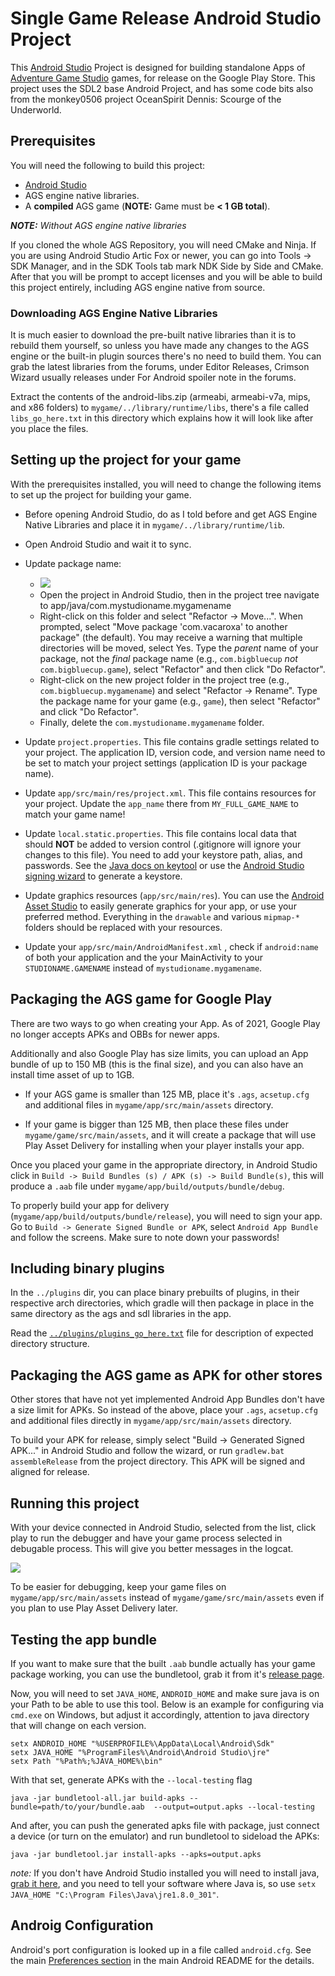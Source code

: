 # Single Game Release Android Studio Project

This [Android Studio](https://developer.android.com/studio/index.html) Project is designed for
building standalone Apps of [Adventure Game Studio](http://www.adventuregamestudio.co.uk/) games,
for release on the Google Play Store. This project uses the SDL2 base Android Project, 
and has some code bits also from the monkey0506 project OceanSpirit Dennis: Scourge of the Underworld. 

## Prerequisites

You will need the following to build this project:

* [Android Studio](https://developer.android.com/studio/)
* AGS engine native libraries.
* A **compiled** AGS game (**NOTE:** Game must be **< 1 GB total**).

***NOTE:** Without AGS engine native libraries*

If you cloned the whole AGS Repository, you will need CMake and Ninja. If you are using Android Studio Artic Fox or newer, you 
can go into Tools -> SDK Manager, and in the SDK Tools tab mark NDK Side by Side and CMake. After that you will be prompt to accept licenses
and you will be able to build this project entirely, including AGS engine native from source.

### Downloading AGS Engine Native Libraries 

It is much easier to download the pre-built native libraries than it is to rebuild them yourself, so
unless you have made any changes to the AGS engine or the built-in plugin sources there's no need to
build them. You can grab the latest libraries from the forums, under Editor Releases, Crimson
Wizard usually releases under For Android spoiler note in the forums.

Extract the contents of the android-libs.zip (armeabi, armeabi-v7a, mips, and x86 folders) to `mygame/../library/runtime/libs`, 
there's a file called `libs_go_here.txt` in this directory which explains how it will look like after you place the files.


## Setting up the project for your game

With the prerequisites installed, you will need to change the following items to set up the project
for building your game.

- Before opening Android Studio, do as I told before and get AGS Engine Native Libraries and place it in `mygame/../library/runtime/lib`.

- Open Android Studio and wait it to sync.

- Update package name:
  - [![](https://user-images.githubusercontent.com/2244442/52019947-9ac95d80-24d6-11e9-9b41-a99b0d8cfe89.gif)](https://user-images.githubusercontent.com/2244442/52019940-969d4000-24d6-11e9-838c-3f8d83c2fccb.gif)
  - Open the project in Android Studio, then in the project tree navigate to
    app/java/com.mystudioname.mygamename
  - Right-click on this folder and select "Refactor -> Move...". When prompted, select "Move
    package 'com.vacaroxa' to another package" (the default). You may receive a
    warning that multiple directories will be moved, select Yes. Type the *parent* name of your
    package, not the *final* package name (e.g., `com.bigbluecup` *not* `com.bigbluecup.game`),
    select "Refactor" and then click "Do Refactor".
  - Right-click on the new project folder in the project tree (e.g., `com.bigbluecup.mygamename`)
    and select "Refactor -> Rename". Type the package name for your game (e.g., `game`), then
    select "Refactor" and click "Do Refactor".
  - Finally, delete the `com.mystudioname.mygamename` folder.

- Update `project.properties`. This file contains gradle settings related to your project. The
  application ID, version code, and version name need to be set to match your project settings
  (application ID is your package name).

- Update `app/src/main/res/project.xml`. This file contains resources for your project. 
  Update the `app_name` there from `MY_FULL_GAME_NAME` to match your game name!

- Update `local.static.properties`. This file contains local data that should **NOT** be added
  to version control (.gitignore will ignore your changes to this file). You need to add your
  keystore path, alias, and passwords. See the [Java docs on keytool](http://docs.oracle.com/javase/6/docs/technotes/tools/solaris/keytool.html)
  or use the [Android Studio signing wizard](https://developer.android.com/studio/publish/app-signing.html)
  to generate a keystore.

- Update graphics resources (`app/src/main/res`). You can use the
  [Android Asset Studio](https://romannurik.github.io/AndroidAssetStudio/) to easily generate
  graphics for your app, or use your preferred method. Everything in the `drawable` and various
  `mipmap-*` folders should be replaced with your resources.

- Update your `app/src/main/AndroidManifest.xml` , check if `android:name` of both your application and
  the your MainActivity to your `STUDIONAME.GAMENAME` instead of `mystudioname.mygamename`. 


## Packaging the AGS game for Google Play

There are two ways to go when creating your App. As of 2021, Google Play no longer accepts APKs and OBBs for newer apps.

Additionally and also Google Play has size limits, you can upload an App bundle of up to 150 MB (this is the final size), and you can also have an install time asset of up to 1GB. 

- If your AGS game is smaller than 125 MB, place it's `.ags`, `acsetup.cfg` and additional files in `mygame/app/src/main/assets` directory.

- If your game is bigger than 125 MB, then place these files under `mygame/game/src/main/assets`, and it will create a package that will use Play Asset Delivery for installing when your player installs your app.

Once you placed your game in the appropriate directory, in Android Studio click in `Build -> Build Bundles (s) / APK (s) -> Build Bundle(s)`, this will produce a `.aab` file under `mygame/app/build/outputs/bundle/debug`.

To properly build your app for delivery (`mygame/app/build/outputs/bundle/release`), you will need to sign your app. Go to `Build -> Generate Signed Bundle or APK`, select `Android App Bundle` and follow the screens. Make sure to note down your passwords!

## Including binary plugins

In the `../plugins` dir, you can place binary prebuilts of plugins, in their respective arch directories, which gradle will then package in place in the same directory as the ags and sdl libraries in the app.

Read the [`../plugins/plugins_go_here.txt`](../plugins/plugins_go_here.txt) file for description of expected directory structure.

## Packaging the AGS game as APK for other stores

Other stores that have not yet implemented Android App Bundles don't have a size limit for APKs. So instead of the above, place your `.ags`, `acsetup.cfg` and additional files directly in `mygame/app/src/main/assets` directory.

To build your APK for release, simply select "Build -> Generated Signed APK..." in Android Studio and follow the wizard, or run `gradlew.bat assembleRelease` from the project directory. 
This APK will be signed and aligned for release.


## Running this project

With your device connected in Android Studio, selected from the list, click play to run the debugger 
and have your game process selected in debugable process. This will give you better messages in the logcat.

![](https://user-images.githubusercontent.com/2244442/52019497-0f9b9800-24d5-11e9-99f0-6b602ee533ab.png)

To be easier for debugging, keep your game files on `mygame/app/src/main/assets` instead of `mygame/game/src/main/assets` even if you plan to use Play Asset Delivery later.


## Testing the app bundle

If you want to make sure that the built `.aab` bundle actually has your game package working, you can use the bundletool, grab it from it's [release page](https://github.com/google/bundletool/releases).

Now, you will need to set `JAVA_HOME`, `ANDROID_HOME` and make sure java is on your Path to be able to use this tool. Below is an example for configuring via `cmd.exe` on Windows, but adjust it accordingly, attention to java directory that will change on each version.

    setx ANDROID_HOME "%USERPROFILE%\AppData\Local\Android\Sdk"
    setx JAVA_HOME "%ProgramFiles%\Android\Android Studio\jre"
    setx Path "%Path%;%JAVA_HOME%\bin"

With that set, generate APKs with the `--local-testing` flag

    java -jar bundletool-all.jar build-apks --bundle=path/to/your/bundle.aab  --output=output.apks --local-testing

And after, you can push the generated apks file with package, just connect a device (or turn on the emulator) and run bundletool to sideload the APKs:

    java -jar bundletool.jar install-apks --apks=output.apks

_note:_ If you don't have Android Studio installed you will need to install java, [grab it here](https://www.java.com/en/download/), and you need to tell your software where Java is, so use `setx JAVA_HOME "C:\Program Files\Java\jre1.8.0_301"`.


## Androig Configuration

Android's port configuration is looked up in a file called `android.cfg`. See the main [Preferences section](../README.md) in the main Android README for the details.
